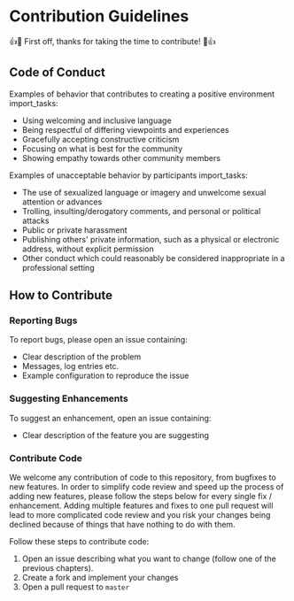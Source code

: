 # Contribution Guidelines

👍🎉 First off, thanks for taking the time to contribute! 🎉👍

## Code of Conduct

Examples of behavior that contributes to creating a positive environment import_tasks:

* Using welcoming and inclusive language
* Being respectful of differing viewpoints and experiences
* Gracefully accepting constructive criticism
* Focusing on what is best for the community
* Showing empathy towards other community members

Examples of unacceptable behavior by participants import_tasks:

* The use of sexualized language or imagery and unwelcome sexual attention or advances
* Trolling, insulting/derogatory comments, and personal or political attacks
* Public or private harassment
* Publishing others' private information, such as a physical or electronic address, without explicit permission
* Other conduct which could reasonably be considered inappropriate in a professional setting

## How to Contribute

### Reporting Bugs
To report bugs, please open an issue containing:

* Clear description of the problem
* Messages, log entries etc.
* Example configuration to reproduce the issue

### Suggesting Enhancements
To suggest an enhancement, open an issue containing:

* Clear description of the feature you are suggesting

### Contribute Code
We welcome any contribution of code to this repository, from bugfixes to new
features. In order to simplify code review and speed up the process of adding
new features, please follow the steps below for every single fix / enhancement.
Adding multiple features and fixes to one pull request will lead to more
complicated code review and you risk your changes being declined because of
things that have nothing to do with them.

Follow these steps to contribute code:

1. Open an issue describing what you want to change (follow one of the previous
    chapters).
2. Create a fork and implement your changes
3. Open a pull request to `master`

